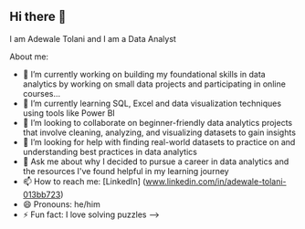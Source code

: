 ## Hi there 👋

I am Adewale Tolani and I am a Data Analyst 

About me:

- 🔭 I’m currently working on building my foundational skills in data analytics by working on small data projects and participating in online courses...
- 🌱 I’m currently learning SQL, Excel and data visualization techniques using tools like Power BI
- 👯 I’m looking to collaborate on beginner-friendly data analytics projects that involve cleaning, analyzing, and visualizing datasets to gain insights
- 🤔 I’m looking for help with finding real-world datasets to practice on and understanding best practices in data analytics
- 💬 Ask me about why I decided to pursue a career in data analytics and the resources I've found helpful in my learning journey
- 📫 How to reach me: [LinkedIn] (www.linkedin.com/in/adewale-tolani-013bb723)
- 😄 Pronouns: he/him
- ⚡ Fun fact: I love solving puzzles
-->
